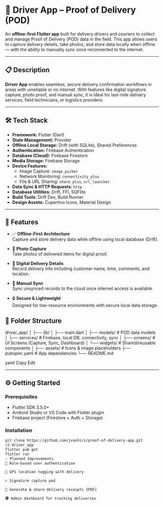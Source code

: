 # 🚚 Driver App – Proof of Delivery (POD)

An **offline-first Flutter app** built for delivery drivers and couriers to collect and manage Proof of Delivery (POD) data in the field. This app allows users to capture delivery details, take photos, and store data locally when offline — with the ability to manually sync once reconnected to the internet.

---

## 📋 Description

**Driver App** enables seamless, secure delivery confirmation workflows in areas with unreliable or no internet. With features like digital signature capture, photo proof, and manual sync, it is ideal for last-mile delivery services, field technicians, or logistics providers.

---

## 🛠️ Tech Stack

- **Framework:** Flutter (Dart)
- **State Management:** Provider
- **Offline Local Storage:** Drift (with SQLite), Shared Preferences
- **Authentication:** Firebase Authentication
- **Database (Cloud):** Firebase Firestore
- **Media Storage:** Firebase Storage
- **Device Features:**
  - Image Capture: `image_picker`
  - Network Monitoring: `connectivity_plus`
  - File & URL Sharing: `share_plus`, `url_launcher`
- **Data Sync & HTTP Requests:** `http`
- **Database Utilities:** Drift, FFI, SQFlite
- **Build Tools:** Drift Dev, Build Runner
- **Design Assets:** Cupertino Icons, Material Design

---

## 📱 Features

- ✅ **Offline-First Architecture**  
  Capture and store delivery data while offline using local database (Drift).

- 📸 **Photo Capture**  
  Take photos of delivered items for digital proof.

- 📝 **Digital Delivery Details**  
  Record delivery info including customer name, time, comments, and location.

- 🔁 **Manual Sync**  
  Sync unsynced records to the cloud once internet access is available.

- 🔒 **Secure & Lightweight**  
  Designed for low-resource environments with secure local data storage.

## 📁 Folder Structure

driver_app/
│
├── lib/
│ ├── main.dart
│ ├── models/ # POD data models
│ ├── services/ # Firebase, local DB, connectivity, sync
│ ├── screens/ # UI Screens (Capture, Sync, Dashboard)
│ └── widgets/ # Shared/reusable components
│
├── assets/ # Icons & image placeholders
├── pubspec.yaml # App dependencies
└── README.md

yaml
Copy
Edit

---

## ⚙️ Getting Started

### Prerequisites

- Flutter SDK 3.5.0+
- Android Studio or VS Code with Flutter plugin
- Firebase project (Firestore + Auth + Storage)

### Installation

```bash
git clone https://github.com/jvashiri/proof-of-delivery-app.git
cd driver_app
flutter pub get
flutter run
💡 Planned Improvements
🔐 Role-based user authentication

📍 GPS location tagging with delivery

✍️ Signature capture pad

🧾 Generate & share delivery receipts (PDF)

🕵️ Admin dashboard for tracking deliveries


